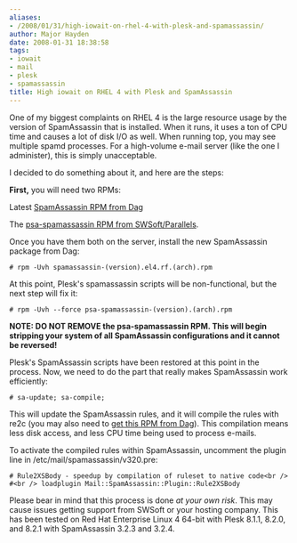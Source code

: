 ```yaml
---
aliases:
- /2008/01/31/high-iowait-on-rhel-4-with-plesk-and-spamassassin/
author: Major Hayden
date: 2008-01-31 18:38:58
tags:
- iowait
- mail
- plesk
- spamassassin
title: High iowait on RHEL 4 with Plesk and SpamAssassin
---
```


One of my biggest complaints on RHEL 4 is the large resource usage by the version of SpamAssassin that is installed. When it runs, it uses a ton of CPU time and causes a lot of disk I/O as well. When running top, you may see multiple spamd processes. For a high-volume e-mail server (like the one I administer), this is simply unacceptable.

I decided to do something about it, and here are the steps:

**First,** you will need two RPMs:

Latest [SpamAssassin RPM from Dag][1]

The [psa-spamassassin RPM from SWSoft/Parallels][2].

Once you have them both on the server, install the new SpamAssassin package from Dag:

`# rpm -Uvh spamassassin-(version).el4.rf.(arch).rpm`

At this point, Plesk's spamassassin scripts will be non-functional, but the next step will fix it:

`# rpm -Uvh --force psa-spamassassin-(version).(arch).rpm`

**NOTE: DO NOT REMOVE the psa-spamassassin RPM. This will begin stripping your system of all SpamAssassin configurations and it cannot be reversed!**

Plesk's SpamAssassin scripts have been restored at this point in the process. Now, we need to do the part that really makes SpamAssassin work efficiently:

`# sa-update; sa-compile;`

This will update the SpamAssassin rules, and it will compile the rules with re2c (you may also need to [get this RPM from Dag][3]). This compilation means less disk access, and less CPU time being used to process e-mails.

To activate the compiled rules within SpamAssassin, uncomment the plugin line in /etc/mail/spamassassin/v320.pre:

`# Rule2XSBody - speedup by compilation of ruleset to native code<br />
#<br />
loadplugin Mail::SpamAssassin::Plugin::Rule2XSBody`

Please bear in mind that this process is done _at your own risk_. This may cause issues getting support from SWSoft or your hosting company. This has been tested on Red Hat Enterprise Linux 4 64-bit with Plesk 8.1.1, 8.2.0, and 8.2.1 with SpamAssassin 3.2.3 and 3.2.4.

 [1]: http://dag.wieers.com/rpm/packages/spamassassin/
 [2]: http://autoinstall.plesk.com/
 [3]: http://dag.wieers.com/rpm/packages/re2c/